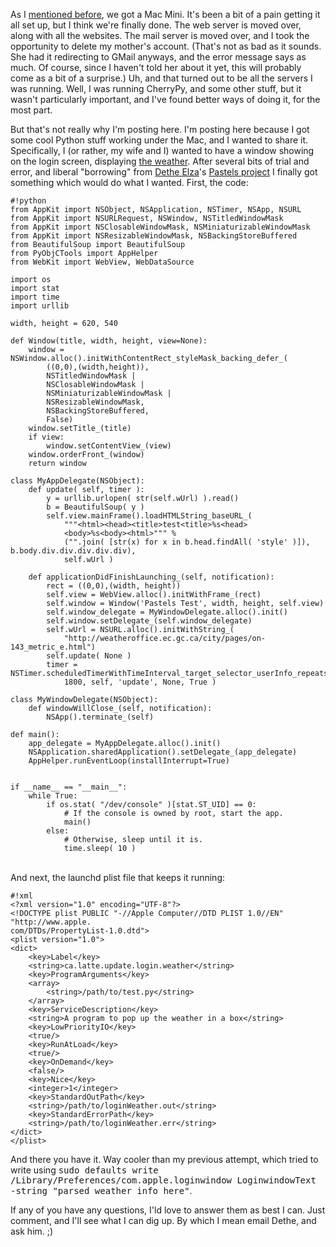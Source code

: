 <!--
.. title: Snakes on an Apple!
.. date: 2006-08-24 22:23:00
.. author: Blake Winton
.. tags: mac
-->

As I <a href="http://weblog.latte.ca/firstpost.html">mentioned
before</a>, we got a Mac Mini.  It's been a bit of a pain getting it all
set up, but I think we're finally done.  The web server is moved over,
along with all the websites.  The mail server is moved over, and I took
the opportunity to delete my mother's account.  (That's not as bad as it
sounds.  She had it redirecting to GMail anyways, and the error message
says as much.  Of course, since I haven't told her about it yet, this
will probably come as a bit of a surprise.)  Uh, and that turned out to
be all the servers I was running.  Well, I was running CherryPy, and
some other stuff, but it wasn't particularly important, and I've found
better ways of doing it, for the most part.

But that's not really why I'm posting here.  I'm posting here because
I got some cool Python stuff working under the Mac, and I wanted to
share it.  Specifically, I (or rather, my wife and I) wanted to have a
window showing on the login screen, displaying <a
href="http://weatheroffice.ec.gc.ca/city/pages/on-143_metric_e.html">the
weather</a>.  After several bits of trial and error, and liberal
"borrowing" from <a href="http://livingcode.org/">Dethe Elza</a>'s <a
href="http://livingcode.org/project/pastels/">Pastels project</a> I
finally got something which would do what I wanted.  First, the code:

    #!python
    from AppKit import NSObject, NSApplication, NSTimer, NSApp, NSURL
    from AppKit import NSURLRequest, NSWindow, NSTitledWindowMask
    from AppKit import NSClosableWindowMask, NSMiniaturizableWindowMask
    from AppKit import NSResizableWindowMask, NSBackingStoreBuffered
    from BeautifulSoup import BeautifulSoup
    from PyObjCTools import AppHelper
    from WebKit import WebView, WebDataSource
    
    import os
    import stat
    import time
    import urllib
    
    width, height = 620, 540
    
    def Window(title, width, height, view=None):
        window = NSWindow.alloc().initWithContentRect_styleMask_backing_defer_(
            ((0,0),(width,height)),
            NSTitledWindowMask |
            NSClosableWindowMask | 
            NSMiniaturizableWindowMask |
            NSResizableWindowMask,
            NSBackingStoreBuffered,
            False)
        window.setTitle_(title)
        if view:
            window.setContentView_(view)
        window.orderFront_(window)
        return window
    
    class MyAppDelegate(NSObject):
        def update( self, timer ):
            y = urllib.urlopen( str(self.wUrl) ).read()
            b = BeautifulSoup( y )
            self.view.mainFrame().loadHTMLString_baseURL_(
                """<html><head><title>test<title>%s<head>
                <body>%s<body><html>""" %
                ("".join( [str(x) for x in b.head.findAll( 'style' )]), b.body.div.div.div.div.div),
                self.wUrl )
    
        def applicationDidFinishLaunching_(self, notification):
            rect = ((0,0),(width, height))
            self.view = WebView.alloc().initWithFrame_(rect)
            self.window = Window('Pastels Test', width, height, self.view)
            self.window_delegate = MyWindowDelegate.alloc().init()
            self.window.setDelegate_(self.window_delegate)
            self.wUrl = NSURL.alloc().initWithString_(
                "http://weatheroffice.ec.gc.ca/city/pages/on-143_metric_e.html")
            self.update( None )
            timer = NSTimer.scheduledTimerWithTimeInterval_target_selector_userInfo_repeats_(
                1800, self, 'update', None, True )
            
    class MyWindowDelegate(NSObject):
        def windowWillClose_(self, notification):
            NSApp().terminate_(self)
    
    def main():
        app_delegate = MyAppDelegate.alloc().init()
        NSApplication.sharedApplication().setDelegate_(app_delegate)   
        AppHelper.runEventLoop(installInterrupt=True)
    
    
    if __name__ == "__main__":
        while True:
            if os.stat( "/dev/console" )[stat.ST_UID] == 0:
                # If the console is owned by root, start the app.
                main()
            else:
                # Otherwise, sleep until it is.
                time.sleep( 10 )

<br/>
And next, the launchd plist file that keeps it running:

    #!xml
    <?xml version="1.0" encoding="UTF-8"?>
    <!DOCTYPE plist PUBLIC "-//Apple Computer//DTD PLIST 1.0//EN"
    "http://www.apple.
    com/DTDs/PropertyList-1.0.dtd">
    <plist version="1.0">
    <dict>  
        <key>Label</key>
        <string>ca.latte.update.login.weather</string>
        <key>ProgramArguments</key>
        <array> 
            <string>/path/to/test.py</string>
        </array>
        <key>ServiceDescription</key>
        <string>A program to pop up the weather in a box</string>
        <key>LowPriorityIO</key>
        <true/>
        <key>RunAtLoad</key>
        <true/>
        <key>OnDemand</key>
        <false/>
        <key>Nice</key>
        <integer>1</integer>
        <key>StandardOutPath</key>
        <string>/path/to/loginWeather.out</string>
        <key>StandardErrorPath</key>
        <string>/path/to/loginWeather.err</string>
    </dict>
    </plist>

And there you have it.  Way cooler than my previous attempt, which tried
to write using <tt>sudo defaults write
/Library/Preferences/com.apple.loginwindow LoginwindowText -string
"parsed weather info here"</tt>.

If any of you have any questions, I'ld love to answer them as best I
can. Just comment, and I'll see what I can dig up.  By which I mean
email Dethe, and ask him.  ;)

